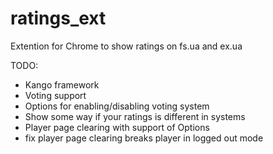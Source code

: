 ratings_ext
===========

Extention for Chrome to show ratings on fs.ua and ex.ua

TODO:
- Kango framework
- Voting support
- Options for enabling/disabling voting system
- Show some way if your ratings is different in systems
- Player page clearing with support of Options
- fix player page clearing breaks player in logged out mode
